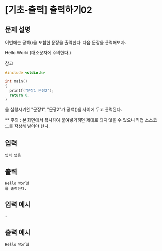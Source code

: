 # [기초-출력] 출력하기02

## 문제 설명
이번에는 공백()을 포함한 문장을 출력한다.
다음 문장을 출력해보자.

Hello World
(대소문자에 주의한다.)

참고
```c
#include <stdio.h>

int main()
{
  printf("문장1 문장2");
  return 0;
}
```
을 실행시키면 "문장1”, "문장2"가 공백()을 사이에 두고 출력된다.

** 주의 : 본 화면에서 복사하여 붙여넣기하면 제대로 되지 않을 수 있으니 직접 소스코드를 작성해 넣어야 한다.

## 입력
	입력 없음
## 출력
	Hello World
	를 출력한다.

## 입력 예시
	-
## 출력 예시
	Hello World